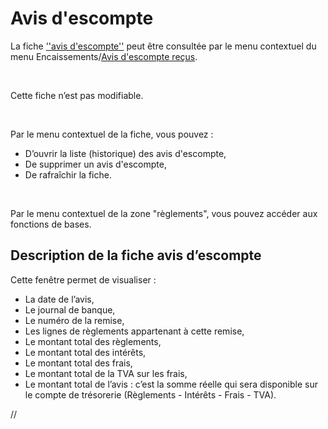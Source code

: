 # Avis d'escompte

La fiche [''avis 
 d'escompte''](AvisEscompte.md) peut être consultée par le menu contextuel du menu Encaissements/[Avis d'escompte reçus](AvisEscompteRecus.md).


 


Cette fiche n’est pas modifiable.


 


Par le menu contextuel de la fiche, vous pouvez :


* D’ouvrir la liste 
 (historique) des avis d'escompte,
* De supprimer un 
 avis d'escompte,
* De rafraîchir la 
 fiche.


 


Par le menu contextuel de la zone "règlements", vous pouvez 
 accéder aux fonctions de bases.


## Description de la fiche avis d’escompte


Cette fenêtre permet de visualiser :


* La date de l’avis,
* Le journal de banque,
* Le numéro de la 
 remise,
* Les lignes de règlements 
 appartenant à cette remise,
* Le montant total 
 des règlements,
* Le montant total 
 des intérêts,
* Le montant total 
 des frais,
* Le montant total 
 de la TVA sur les frais,
* Le montant total 
 de l’avis : c’est la somme réelle qui sera disponible sur le compte 
 de trésorerie (Règlements - Intérêts - Frais - TVA).


//<![CDATA[
 if( typeof( FilePopupInit ) != 'function' ) FilePopupInit = new Function();
 FilePopupInit('a1');
//]]>
